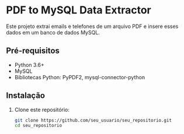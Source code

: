 # PDF to MySQL Data Extractor

Este projeto extrai emails e telefones de um arquivo PDF e insere esses dados em um banco de dados MySQL.

## Pré-requisitos

- Python 3.6+
- MySQL
- Bibliotecas Python: PyPDF2, mysql-connector-python

## Instalação

1. Clone este repositório:
   ```bash
   git clone https://github.com/seu_usuario/seu_repositorio.git
   cd seu_repositorio
